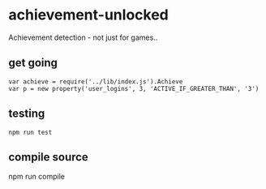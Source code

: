 # achievement-unlocked
Achievement detection - not just for games..

## get going
```
var achieve = require('../lib/index.js').Achieve
var p = new property('user_logins', 3, 'ACTIVE_IF_GREATER_THAN', '3')
```

## testing
```
npm run test
```

## compile source
npm run compile